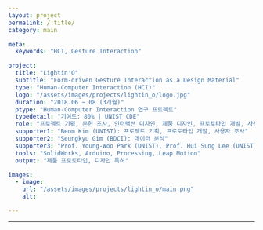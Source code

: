 ```yaml
---
layout: project
permalink: /:title/
category: main

meta:
  keywords: "HCI, Gesture Interaction"

project:
  title: "Lightin'O"
  subtitle: "Form-driven Gesture Interaction as a Design Material"
  type: "Human-Computer Interaction (HCI)"
  logo: "/assets/images/projects/lightin_o/logo.jpg"
  duration: "2018.06 ~ 08 (3개월)"
  ptype: "Human-Computer Interaction 연구 프로젝트"
  typedetail: "기여도: 80% | UNIST CDE"
  role: "프로젝트 기획, 문헌 조사, 인터랙션 디자인, 제품 디자인, 프로토타입 개발, 사용자 조사, 데이터 분석"
  supporter1: "Beom Kim (UNIST): 프로젝트 기획, 프로토타입 개발, 사용자 조사"
  supporter2: "Seungkyu Gim (BDCI): 데이터 분석"
  supporter3: "Prof. Young-Woo Park (UNIST), Prof. Hui Sung Lee (UNIST), Prof. Hwajung Hong (SNU): 프로젝트 지도"
  tools: "SolidWorks, Arduino, Processing, Leap Motion"
  output: "제품 프로토타입, 디자인 특허"

images:
  - image:
    url: "/assets/images/projects/lightin_o/main.png"
    alt:

---
```

---
<br>
